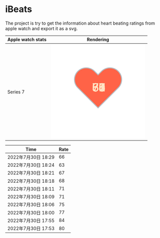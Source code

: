 # iBeats
The project is try to get the information about heart beating ratings from apple watch and export it as a svg.

| Apple watch stats | Rendering|
|--|--|
|Series 7 | ![](https://raw.githubusercontent.com/underwindfall/iBeats/main/files/heart.svg)|

<!--START_SECTION:my_heart_rate-->
| Time | Rate | 
 | ---- | ---- | 
| 2022年7月30日 18:29 | 66 |
| 2022年7月30日 18:24 | 63 |
| 2022年7月30日 18:21 | 67 |
| 2022年7月30日 18:18 | 68 |
| 2022年7月30日 18:11 | 71 |
| 2022年7月30日 18:09 | 71 |
| 2022年7月30日 18:06 | 75 |
| 2022年7月30日 18:00 | 77 |
| 2022年7月30日 17:55 | 84 |
| 2022年7月30日 17:53 | 80 |

<!--END_SECTION:my_heart_rate-->


